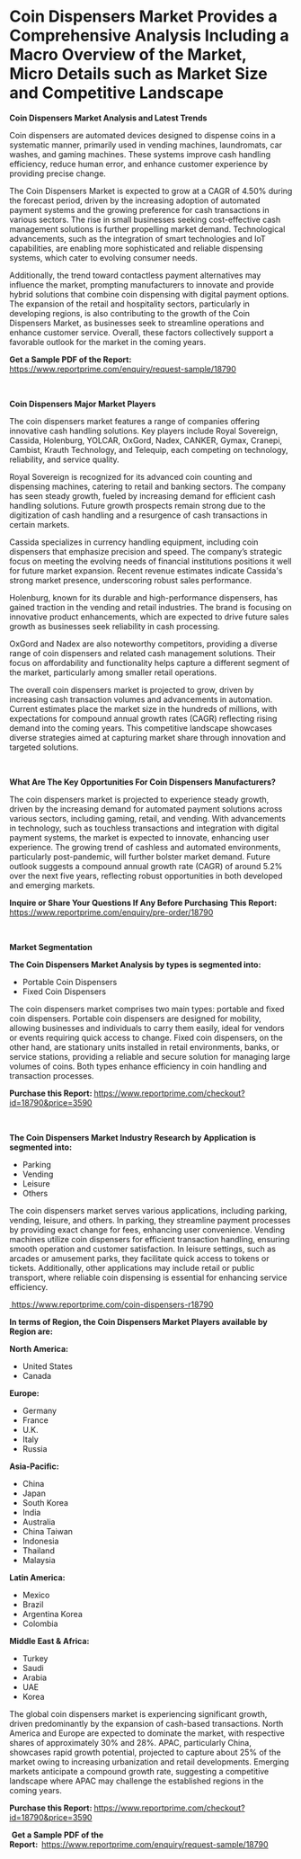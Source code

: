 <p><h1>Coin Dispensers Market Provides a Comprehensive Analysis Including a Macro Overview of the Market, Micro Details such as Market Size and Competitive Landscape</h1></p><p><strong>Coin Dispensers Market Analysis and Latest Trends</strong></p>
<p><p>Coin dispensers are automated devices designed to dispense coins in a systematic manner, primarily used in vending machines, laundromats, car washes, and gaming machines. These systems improve cash handling efficiency, reduce human error, and enhance customer experience by providing precise change.</p><p>The Coin Dispensers Market is expected to grow at a CAGR of 4.50% during the forecast period, driven by the increasing adoption of automated payment systems and the growing preference for cash transactions in various sectors. The rise in small businesses seeking cost-effective cash management solutions is further propelling market demand. Technological advancements, such as the integration of smart technologies and IoT capabilities, are enabling more sophisticated and reliable dispensing systems, which cater to evolving consumer needs.</p><p>Additionally, the trend toward contactless payment alternatives may influence the market, prompting manufacturers to innovate and provide hybrid solutions that combine coin dispensing with digital payment options. The expansion of the retail and hospitality sectors, particularly in developing regions, is also contributing to the growth of the Coin Dispensers Market, as businesses seek to streamline operations and enhance customer service. Overall, these factors collectively support a favorable outlook for the market in the coming years.</p></p>
<p><strong>Get a Sample PDF of the Report:&nbsp;</strong> <a href="https://www.reportprime.com/enquiry/request-sample/18790?utm_campaign=4602&utm_medium=2&utm_source=Github&utm_content=ia&utm_term=19052025&utm_id=coin-dispensers">https://www.reportprime.com/enquiry/request-sample/18790</a></p>
<p>&nbsp;</p>
<p><strong>Coin Dispensers Major Market Players</strong></p>
<p><p>The coin dispensers market features a range of companies offering innovative cash handling solutions. Key players include Royal Sovereign, Cassida, Holenburg, YOLCAR, OxGord, Nadex, CANKER, Gymax, Cranepi, Cambist, Krauth Technology, and Telequip, each competing on technology, reliability, and service quality.</p><p>Royal Sovereign is recognized for its advanced coin counting and dispensing machines, catering to retail and banking sectors. The company has seen steady growth, fueled by increasing demand for efficient cash handling solutions. Future growth prospects remain strong due to the digitization of cash handling and a resurgence of cash transactions in certain markets.</p><p>Cassida specializes in currency handling equipment, including coin dispensers that emphasize precision and speed. The company’s strategic focus on meeting the evolving needs of financial institutions positions it well for future market expansion. Recent revenue estimates indicate Cassida's strong market presence, underscoring robust sales performance.</p><p>Holenburg, known for its durable and high-performance dispensers, has gained traction in the vending and retail industries. The brand is focusing on innovative product enhancements, which are expected to drive future sales growth as businesses seek reliability in cash processing.</p><p>OxGord and Nadex are also noteworthy competitors, providing a diverse range of coin dispensers and related cash management solutions. Their focus on affordability and functionality helps capture a different segment of the market, particularly among smaller retail operations.</p><p>The overall coin dispensers market is projected to grow, driven by increasing cash transaction volumes and advancements in automation. Current estimates place the market size in the hundreds of millions, with expectations for compound annual growth rates (CAGR) reflecting rising demand into the coming years. This competitive landscape showcases diverse strategies aimed at capturing market share through innovation and targeted solutions.</p></p>
<p>&nbsp;</p>
<p><strong>What Are The Key Opportunities For Coin Dispensers Manufacturers?</strong></p>
<p><p>The coin dispensers market is projected to experience steady growth, driven by the increasing demand for automated payment solutions across various sectors, including gaming, retail, and vending. With advancements in technology, such as touchless transactions and integration with digital payment systems, the market is expected to innovate, enhancing user experience. The growing trend of cashless and automated environments, particularly post-pandemic, will further bolster market demand. Future outlook suggests a compound annual growth rate (CAGR) of around 5.2% over the next five years, reflecting robust opportunities in both developed and emerging markets.</p></p>
<p><strong>Inquire or Share Your Questions If Any Before Purchasing This Report:</strong> <a href="https://www.reportprime.com/enquiry/pre-order/18790?utm_campaign=4602&utm_medium=2&utm_source=Github&utm_content=ia&utm_term=19052025&utm_id=coin-dispensers">https://www.reportprime.com/enquiry/pre-order/18790</a></p>
<p>&nbsp;</p>
<p><strong>Market Segmentation</strong></p>
<p><strong>The Coin Dispensers Market Analysis by types is segmented into:</strong></p>
<p><ul><li>Portable Coin Dispensers</li><li>Fixed Coin Dispensers</li></ul></p>
<p><p>The coin dispensers market comprises two main types: portable and fixed coin dispensers. Portable coin dispensers are designed for mobility, allowing businesses and individuals to carry them easily, ideal for vendors or events requiring quick access to change. Fixed coin dispensers, on the other hand, are stationary units installed in retail environments, banks, or service stations, providing a reliable and secure solution for managing large volumes of coins. Both types enhance efficiency in coin handling and transaction processes.</p></p>
<p><strong>Purchase this Report:&nbsp;</strong><a href="https://www.reportprime.com/checkout?id=18790&price=3590&utm_campaign=4602&utm_medium=2&utm_source=Github&utm_content=ia&utm_term=19052025&utm_id=coin-dispensers">https://www.reportprime.com/checkout?id=18790&price=3590</a></p>
<p>&nbsp;</p>
<p><strong>The Coin Dispensers Market Industry Research by Application is segmented into:</strong></p>
<p><ul><li>Parking</li><li>Vending</li><li>Leisure</li><li>Others</li></ul></p>
<p><p>The coin dispensers market serves various applications, including parking, vending, leisure, and others. In parking, they streamline payment processes by providing exact change for fees, enhancing user convenience. Vending machines utilize coin dispensers for efficient transaction handling, ensuring smooth operation and customer satisfaction. In leisure settings, such as arcades or amusement parks, they facilitate quick access to tokens or tickets. Additionally, other applications may include retail or public transport, where reliable coin dispensing is essential for enhancing service efficiency.</p></p>
<p><a href="https://www.reportprime.com/coin-dispensers-r18790?utm_campaign=4602&utm_medium=2&utm_source=Github&utm_content=ia&utm_term=19052025&utm_id=coin-dispensers">&nbsp;https://www.reportprime.com/coin-dispensers-r18790</a></p>
<p><strong>In terms of Region, the Coin Dispensers Market Players available by Region are:</strong></p>
<p>
    <p> <strong> North America: </strong>
        <ul>
            <li>United States</li>
            <li>Canada</li>
        </ul>
        </p> 
    <p> <strong> Europe: </strong>
        <ul>
            <li>Germany</li>
            <li>France</li>
            <li>U.K.</li>
            <li>Italy</li>
            <li>Russia</li>
        </ul>
        </p> 
    <p> <strong> Asia-Pacific: </strong>
        <ul>
            <li>China</li>
            <li>Japan</li>
            <li>South Korea</li>
            <li>India</li>
            <li>Australia</li>
            <li>China Taiwan</li>
            <li>Indonesia</li>
            <li>Thailand</li>
            <li>Malaysia</li>
        </ul>
        </p> 
    <p> <strong> Latin America: </strong>
        <ul>
            <li>Mexico</li>
            <li>Brazil</li>
            <li>Argentina Korea</li>
            <li>Colombia</li>
        </ul>
        </p> 
    <p> <strong> Middle East & Africa: </strong>
        <ul>
            <li>Turkey</li>
            <li>Saudi</li>
            <li>Arabia</li>
            <li>UAE</li>
            <li>Korea</li>
        </ul>
    </p>
    </p>
<p><p>The global coin dispensers market is experiencing significant growth, driven predominantly by the expansion of cash-based transactions. North America and Europe are expected to dominate the market, with respective shares of approximately 30% and 28%. APAC, particularly China, showcases rapid growth potential, projected to capture about 25% of the market owing to increasing urbanization and retail developments. Emerging markets anticipate a compound growth rate, suggesting a competitive landscape where APAC may challenge the established regions in the coming years.</p></p>
<p><strong>Purchase this Report: </strong><a href="https://www.reportprime.com/checkout?id=18790&price=3590&utm_campaign=4602&utm_medium=2&utm_source=Github&utm_content=ia&utm_term=19052025&utm_id=coin-dispensers">https://www.reportprime.com/checkout?id=18790&price=3590</a></p>
<p>&nbsp;<strong>Get a Sample PDF of the Report:&nbsp;&nbsp;</strong><a href="https://www.reportprime.com/enquiry/request-sample/18790?utm_campaign=4602&utm_medium=2&utm_source=Github&utm_content=ia&utm_term=19052025&utm_id=coin-dispensers">https://www.reportprime.com/enquiry/request-sample/18790</a></p>
<p><strong></strong></p>
<p><p></p><p></p><p></p></p>